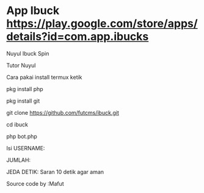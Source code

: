 # App Ibuck https://play.google.com/store/apps/details?id=com.app.ibucks
Nuyul Ibuck Spin

Tutor Nuyul

Cara pakai install termux ketik

pkg install php

pkg install git

git clone https://github.com/futcms/ibuck.git

cd ibuck

php bot.php

Isi USERNAME:

JUMLAH:

JEDA DETIK:      Saran 10 detik agar aman

Source code by :Mafut
